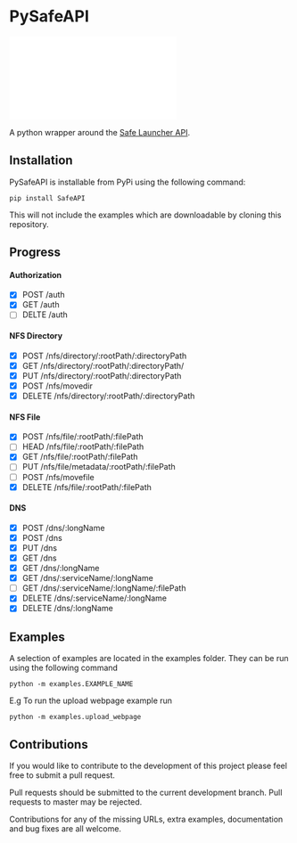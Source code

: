 PySafeAPI
=========

![Notebook self-documenting script](safeAPI/safeAPI.html)

A python wrapper around the [Safe Launcher API](https://maidsafe.readme.io/docs/introduction).

Installation
------------

PySafeAPI is installable from PyPi using the following command:

`pip install SafeAPI`

This will not include the examples which are downloadable by cloning this repository.

Progress
--------
#### Authorization
- [x] POST /auth
- [x] GET /auth
- [ ] DELTE /auth

#### NFS Directory
- [x] POST /nfs/directory/:rootPath/:directoryPath
- [x] GET /nfs/directory/:rootPath/:directoryPath/
- [x] PUT /nfs/directory/:rootPath/:directoryPath
- [x] POST /nfs/movedir
- [x] DELETE /nfs/directory/:rootPath/:directoryPath

#### NFS File
- [x] POST /nfs/file/:rootPath/:filePath
- [ ] HEAD /nfs/file/:rootPath/:filePath
- [x] GET /nfs/file/:rootPath/:filePath
- [ ] PUT /nfs/file/metadata/:rootPath/:filePath
- [ ] POST /nfs/movefile
- [x] DELETE /nfs/file/:rootPath/:filePath

#### DNS
- [x] POST /dns/:longName
- [x] POST /dns
- [x] PUT /dns
- [x] GET /dns
- [x] GET /dns/:longName
- [x] GET /dns/:serviceName/:longName
- [ ] GET /dns/:serviceName/:longName/:filePath
- [x] DELETE /dns/:serviceName/:longName
- [x] DELETE /dns/:longName

Examples
--------

A selection of examples are located in the examples folder.  They can be run using the following command 

`python -m examples.EXAMPLE_NAME`

E.g To run the upload webpage example run

`python -m examples.upload_webpage`

Contributions
-------------

If you would like to contribute to the development of this project please feel free to submit a pull request.

Pull requests should be submitted to the current development branch.  Pull requests to master may be rejected.

Contributions for any of the missing URLs, extra examples, documentation and bug fixes are all welcome.
